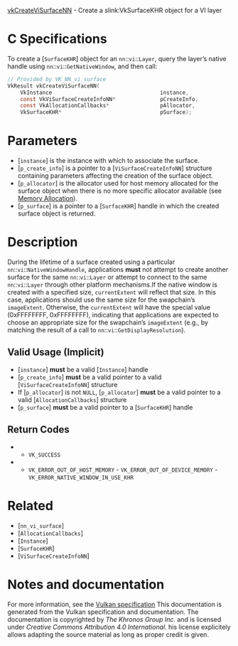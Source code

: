 [vkCreateViSurfaceNN](https://www.khronos.org/registry/vulkan/specs/1.3-extensions/man/html/vkCreateViSurfaceNN.html) - Create a slink:VkSurfaceKHR object for a VI layer

# C Specifications
To create a [`SurfaceKHR`] object for an `nn`::`vi`::`Layer`,
query the layer’s native handle using
`nn`::`vi`::`GetNativeWindow`, and then call:
```c
// Provided by VK_NN_vi_surface
VkResult vkCreateViSurfaceNN(
    VkInstance                                  instance,
    const VkViSurfaceCreateInfoNN*              pCreateInfo,
    const VkAllocationCallbacks*                pAllocator,
    VkSurfaceKHR*                               pSurface);
```

# Parameters
- [`instance`] is the instance with which to associate the surface.
- [`p_create_info`] is a pointer to a [`ViSurfaceCreateInfoNN`] structure containing parameters affecting the creation of the surface object.
- [`p_allocator`] is the allocator used for host memory allocated for the surface object when there is no more specific allocator available (see [Memory Allocation](https://www.khronos.org/registry/vulkan/specs/1.3-extensions/html/vkspec.html#memory-allocation)).
- [`p_surface`] is a pointer to a [`SurfaceKHR`] handle in which the created surface object is returned.

# Description
During the lifetime of a surface created using a particular
`nn`::`vi`::`NativeWindowHandle`, applications  **must**  not attempt to
create another surface for the same `nn`::`vi`::`Layer` or attempt
to connect to the same `nn`::`vi`::`Layer` through other platform
mechanisms.If the native window is created with a specified size, `currentExtent`
will reflect that size.
In this case, applications should use the same size for the swapchain’s
`imageExtent`.
Otherwise, the `currentExtent` will have the special value
(0xFFFFFFFF, 0xFFFFFFFF), indicating that applications are expected to
choose an appropriate size for the swapchain’s `imageExtent` (e.g., by
matching the result of a call to
`nn`::`vi`::`GetDisplayResolution`).
## Valid Usage (Implicit)
-  [`instance`] **must**  be a valid [`Instance`] handle
-  [`p_create_info`] **must**  be a valid pointer to a valid [`ViSurfaceCreateInfoNN`] structure
-    If [`p_allocator`] is not `NULL`, [`p_allocator`] **must**  be a valid pointer to a valid [`AllocationCallbacks`] structure
-  [`p_surface`] **must**  be a valid pointer to a [`SurfaceKHR`] handle

## Return Codes
*   - `VK_SUCCESS` 
*   - `VK_ERROR_OUT_OF_HOST_MEMORY`  - `VK_ERROR_OUT_OF_DEVICE_MEMORY`  - `VK_ERROR_NATIVE_WINDOW_IN_USE_KHR`

# Related
- [`nn_vi_surface`]
- [`AllocationCallbacks`]
- [`Instance`]
- [`SurfaceKHR`]
- [`ViSurfaceCreateInfoNN`]

# Notes and documentation
For more information, see the [Vulkan specification](https://www.khronos.org/registry/vulkan/specs/1.3-extensions/html/vkspec.html)
This documentation is generated from the Vulkan specification and documentation.
The documentation is copyrighted by *The Khronos Group Inc.* and is licensed under *Creative Commons Attribution 4.0 International*.
his license explicitely allows adapting the source material as long as proper credit is given.
        